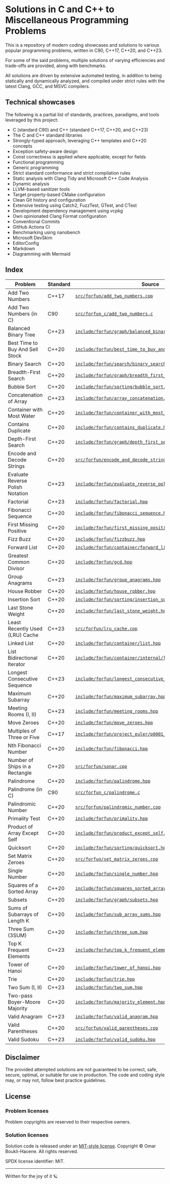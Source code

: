 # Solutions in C and C++ to Miscellaneous Programming Problems

This is a repository of modern coding showcases and solutions to various popular
programming problems, written in C90, C++17, C++20, and C++23.

For some of the said problems, multiple solutions of varying efficiencies and
trade-offs are provided, along with benchmarks.

All solutions are driven by extensive automated testing, in addition to being
statically and dynamically analyzed, and compiled under strict rules with the
latest Clang, GCC, and MSVC compilers.

## Technical showcases

The following is a partial list of standards, practices, paradigms, and tools
leveraged by this project:

- C (standard C90) and C++ (standard C++17, C++20, and C++23)
- The C and C++ standard libraries
- Strongly-typed approach, leveraging C++ templates and C++20 concepts
- Exception safety-aware design
- Const correctness is applied where applicable, except for fields
- Functional programming
- Generic programming
- Strict standard conformance and strict compilation rules
- Static analysis with Clang Tidy and Microsoft C++ Code Analysis
- Dynamic analysis
- LLVM-based sanitizer tools
- Target property-based CMake configuration
- Clean Git history and configuration
- Extensive testing using Catch2, FuzzTest, GTest, and CTest
- Development dependency management using vcpkg
- Own opinionated Clang Format configuration
- Conventional Commits
- GitHub Actions CI
- Benchmarking using nanobench
- Microsoft DevSkim
- EditorConfig
- Markdown
- Diagramming with Mermaid

## Index

| Problem                          | Standard | Source                                                                                                                     |
| ---                              | ---      | ---                                                                                                                        |
| Add Two Numbers                  | C++17    | [`src/forfun/add_two_numbers.cpp`](src/forfun/add_two_numbers.cpp)                                                         |
| Add Two Numbers (in C)           | C90      | [`src/forfun_c/add_two_numbers.c`](src/forfun_c/add_two_numbers.c)                                                         |
| Balanced Binary Tree             | C++23    | [`include/forfun/graph/balanced_binary_tree.hpp`](src/forfun/graph/balanced_binary_tree.cpp)                               |
| Best Time to Buy And Sell Stock  | C++20    | [`include/forfun/best_time_to_buy_and_sell_stock.hpp`](include/forfun/best_time_to_buy_and_sell_stock.hpp)                 |
| Binary Search                    | C++20    | [`include/forfun/search/binary_search.hpp`](include/forfun/search/binary_search.hpp)                                       |
| Breadth-First Search             | C++20    | [`include/forfun/graph/breadth_first_search.hpp`](include/forfun/graph/breadth_first_search.hpp)                             |
| Bubble Sort                      | C++20    | [`include/forfun/sorting/bubble_sort.hpp`](include/forfun/sorting/bubble_sort.hpp)                                         |
| Concatenation of Array           | C++23    | [`include/forfun/array_concatenation.hpp`](include/forfun/array_concatenation.hpp)                                         |
| Container with Most Water        | C++20    | [`include/forfun/container_with_most_water.hpp`](include/forfun/container_with_most_water.hpp)                             |
| Contains Duplicate               | C++20    | [`include/forfun/contains_duplicate.hpp`](include/forfun/contains_duplicate.hpp)                                           |
| Depth-First Search               | C++20    | [`include/forfun/graph/depth_first_search.hpp`](include/forfun/graph/depth_first_search.hpp)                                 |
| Encode and Decode Strings        | C++20    | [`src/forfun/encode_and_decode_strings.cpp`](include/forfun/encode_and_decode_strings.hpp)                                 |
| Evaluate Reverse Polish Notation | C++23    | [`include/forfun/evaluate_reverse_polish_notation.hpp`](include/forfun/evaluate_reverse_polish_notation.hpp)               |
| Factorial                        | C++23    | [`include/forfun/factorial.hpp`](include/forfun/factorial.hpp)                                                             |
| Fibonacci Sequence               | C++20    | [`include/forfun/fibonacci_sequence.hpp`](include/forfun/fibonacci_sequence.hpp)                                             |
| First Missing Positive           | C++20    | [`include/forfun/first_missing_positive.hpp`](include/forfun/first_missing_positive.hpp)                                     |
| Fizz Buzz                        | C++20    | [`include/forfun/fizzbuzz.hpp`](include/forfun/fizzbuzz.hpp)                                                                 |
| Forward List                     | C++20    | [`include/forfun/container/forward_list.hpp`](include/forfun/container/forward_list.hpp)                                   |
| Greatest Common Divisor          | C++20    | [`include/forfun/gcd.hpp`](include/forfun/gcd.hpp)                                                                         |
| Group Anagrams                   | C++23    | [`include/forfun/group_anagrams.hpp`](include/forfun/group_anagrams.hpp)                                                   |
| House Robber                     | C++20    | [`include/forfun/house_robber.hpp`](include/forfun/house_robber.hpp)                                                       |
| Insertion Sort                   | C++20    | [`include/forfun/sorting/insertion_sort.hpp`](include/forfun/sorting/insertion_sort.hpp)                                   |
| Last Stone Weight                | C++20    | [`include/forfun/last_stone_weight.hpp`](include/forfun/last_stone_weight.hpp)                                             |
| Least Recently Used (LRU) Cache  | C++23    | [`src/forfun/lru_cache.cpp`](src/forfun/lru_cache.cpp)                                                                     |
| Linked List                      | C++20    | [`include/forfun/container/list.hpp`](include/forfun/container/list.hpp)                                                   |
| List Bidirectional Iterator      | C++20    | [`include/forfun/container/internal/list_iterator.hpp`](include/forfun/container/internal/list_iterator.hpp)               |
| Longest Consecutive Sequence     | C++23    | [`include/forfun/longest_consecutive_sequence.hpp`](include/forfun/longest_consecutive_sequence.hpp)                       |
| Maximum Subarray                 | C++20    | [`include/forfun/maximum_subarray.hpp`](include/forfun/maximum_subarray.hpp)                                               |
| Meeting Rooms (I, II)            | C++23    | [`include/forfun/meeting_rooms.hpp`](include/forfun/meeting_rooms.hpp)                                                     |
| Move Zeroes                      | C++20    | [`include/forfun/move_zeroes.hpp`](include/forfun/move_zeroes.hpp)                                                         |
| Multiples of Three or Five       | C++17    | [`include/forfun/project_euler/p0001_multiples_of_3_or_5.hpp`](include/forfun/project_euler/p0001_multiples_of_3_or_5.hpp) |
| Nth Fibonacci Number             | C++20    | [`include/forfun/fibonacci.hpp`](include/forfun/fibonacci.hpp)                                                               |
| Number of Ships in a Rectangle   | C++20    | [`src/forfun/sonar.cpp`](src/forfun/sonar.cpp)                                                                             |
| Palindrome                       | C++20    | [`include/forfun/palindrome.hpp`](include/forfun/palindrome.hpp)                                                           |
| Palindrome (in C)                | C90      | [`src/forfun_c/palindrome.c`](src/forfun_c/palindrome.c)                                                                   |
| Palindromic Number               | C++20    | [`src/forfun/palindromic_number.cpp`](src/forfun/palindromic_number.cpp)                                                   |
| Primality Test                   | C++20    | [`include/forfun/primality.hpp`](include/forfun/primality.hpp)                                                             |
| Product of Array Except Self     | C++20    | [`include/forfun/product_except_self.hpp`](include/forfun/product_except_self.hpp)                                         |
| Quicksort                        | C++20    | [`include/forfun/sorting/quicksort.hpp`](include/forfun/sorting/quicksort.hpp)                                             |
| Set Matrix Zeroes                | C++20    | [`src/forfun/set_matrix_zeroes.cpp`](src/forfun/set_matrix_zeroes.cpp)                                                     |
| Single Number                    | C++20    | [`include/forfun/single_number.hpp`](include/forfun/single_number.hpp)                                                     |
| Squares of a Sorted Array        | C++20    | [`include/forfun/squares_sorted_array.hpp`](include/forfun/squares_sorted_array.hpp)                                       |
| Subsets                          | C++20    | [`include/forfun/graph/subsets.hpp`](src/forfun/graph/subsets.cpp)                                                         |
| Sums of Subarrays of Length K    | C++20    | [`include/forfun/sub_array_sums.hpp`](include/forfun/sub_array_sums.hpp)                                                   |
| Three Sum (3SUM)                 | C++20    | [`include/forfun/three_sum.hpp`](include/forfun/three_sum.hpp)                                                             |
| Top K Frequent Elements          | C++23    | [`include/forfun/top_k_frequent_elements.hpp`](include/forfun/top_k_frequent_elements.hpp)                                 |
| Tower of Hanoi                   | C++20    | [`include/forfun/tower_of_hanoi.hpp`](include/forfun/tower_of_hanoi.hpp)                                                   |
| Trie                             | C++20    | [`include/forfun/trie.hpp`](include/forfun/trie.hpp)                                                                       |
| Two Sum (I, II)                  | C++23    | [`include/forfun/two_sum.hpp`](include/forfun/two_sum.hpp)                                                                 |
| Two-pass Boyer-Moore Majority    | C++20    | [`include/forfun/majority_element.hpp`](include/forfun/majority_element.hpp)                                               |
| Valid Anagram                    | C++23    | [`include/forfun/valid_anagram.hpp`](include/forfun/valid_anagram.hpp)                                                     |
| Valid Parentheses                | C++20    | [`src/forfun/valid_parentheses.cpp`](src/forfun/valid_parentheses.cpp)                                                     |
| Valid Sudoku                     | C++23    | [`include/forfun/valid_sudoku.hpp`](include/forfun/valid_sudoku.hpp)                                                       |

## Disclaimer

The provided attempted solutions are not guaranteed to be correct, safe,
secure, optimal, or suitable for use in production. The code and coding style
may, or may not, follow best practice guidelines.

## License

### Problem licenses

Problem copyrights are reserved to their respective owners.

### Solution licenses

Solution code is released under an [MIT-style license](LICENSE).
Copyright © Omar Boukli-Hacene. All rights reserved.

SPDX license identifier: MIT.

---

Written for the joy of it 🪐
